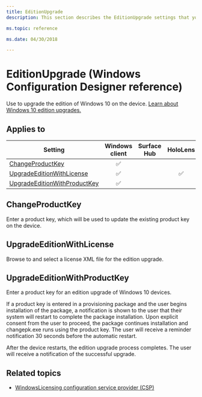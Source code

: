 ```yaml
---
title: EditionUpgrade
description: This section describes the EditionUpgrade settings that you can configure in provisioning packages for Windows 10 using Windows Configuration Designer. 

ms.topic: reference

ms.date: 04/30/2018 

--- 
```


# EditionUpgrade (Windows Configuration Designer reference) 

Use to upgrade the edition of Windows 10 on the device. [Learn about Windows 10 edition upgrades.](/windows/deployment/upgrade/windows-10-edition-upgrades) 

## Applies to 

| Setting  | Windows client | Surface Hub | HoloLens | IoT Core |
| --- | :---: | :---: | :---: | :---: |
| [ChangeProductKey](#changeproductkey) | ✅  |  |  |  |
| [UpgradeEditionWithLicense](#upgradeeditionwithlicense) | ✅  |  | ✅ |  |
| [UpgradeEditionWithProductKey](#upgradeeditionwithproductkey) | ✅  |  |  |  | 


## ChangeProductKey 

Enter a product key, which will be used to update the existing product key on the device.  

## UpgradeEditionWithLicense 

Browse to and select a license XML file for the edition upgrade.  


## UpgradeEditionWithProductKey 

Enter a product key for an edition upgrade of Windows 10 devices. 

If a product key is entered in a provisioning package and the user begins installation of the package, a notification is shown to the user that their system will restart to complete the package installation. Upon explicit consent from the user to proceed, the package continues installation and changepk.exe runs using the product key. The user will receive a reminder notification 30 seconds before the automatic restart. 

After the device restarts, the edition upgrade process completes. The user will receive a notification of the successful upgrade. 


## Related topics 

- [WindowsLicensing configuration service provider (CSP)](/windows/client-management/mdm/windowslicensing-csp)
